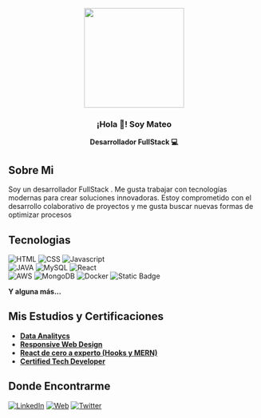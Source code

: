 <p align="center" width="300">
   <img align="center" width="200" src="https://user-images.githubusercontent.com/106263422/223457678-1d7ed567-93f9-4ad4-a307-ab5fe263075c.png" />
   <h3 align="center"> ¡Hola 👋! Soy Mateo </h3>
</p>

<p align="center"><strong>Desarrollador FullStack 💻 </strong></p>

## Sobre Mi
Soy un desarrollador FullStack . Me gusta trabajar con tecnologías modernas para crear soluciones innovadoras. Estoy comprometido con el desarrollo colaborativo de proyectos y me gusta buscar nuevas formas de optimizar procesos
## Tecnologias
![HTML](https://img.shields.io/badge/-HMTL-red)
![CSS](https://img.shields.io/badge/-CSS-9cf)
![Javascript](https://img.shields.io/badge/-JAVASCRIPT-yellow) </br>
![JAVA](https://img.shields.io/badge/-JAVA-critical)
![MySQL](https://img.shields.io/badge/-MYSQL-blue)
![React](https://img.shields.io/badge/-REACTJS-9cf)</br>
![AWS](https://img.shields.io/badge/-AWS-lightgrey)
![MongoDB](https://img.shields.io/badge/-MONGODB-brightgreen)
![Docker](https://img.shields.io/badge/-DOCKER-informational)
![Static Badge](https://img.shields.io/badge/SpringBoot-required?color=green)
</br>

<strong> Y alguna más... </strong>

## Mis Estudios y Certificaciones

- <strong><a href="https://www.coderhouse.com/certificados/61e47306ae271300444b5563">Data Analitycs</a></strong></br>
- <strong><a href="https://www.freecodecamp.org/fcc08542121-9d78-41c3-bc2f-462160c0f99d">Responsive Web Design</a></strong></br>
- <strong><a href=https://www.udemy.com/certificate/UC-5a7a8761-dc90-4bbd-a1be-9a8e4d767bde/>React de cero a experto (Hooks y MERN)</a></strong></br>
- <strong><a href="https://www.digitalhouse.com/ar/productos/programacion/certified-tech-developer">Certified Tech Developer</a></strong></br>

## Donde Encontrarme 
[![LinkedIn](https://img.shields.io/badge/LinkedIn-Mateo_Alvarez-0077B5?style=for-the-badge&logo=linkedin&logoColor=white&labelColor=101010)](https://www.linkedin.com/in/mateoaalvarez/)
[![Web](https://img.shields.io/badge/Web-MateoAlvarez.com-14a1f0?style=for-the-badge&logo=dev.to&logoColor=white&labelColor=101010)](https://mateoalvarezportfolio.netlify.app/)
[![Twitter](https://img.shields.io/badge/Twitter-@Matuualvarez1-1DA1F2?style=for-the-badge&logo=twitter&logoColor=white&labelColor=101010)](https://twitter.com/Matuualvarez1)
<!--
**Mateo-Alvarez1/Mateo-Alvarez1** is a ✨ _special_ ✨ repository because its `README.md` (this file) appears on your GitHub profile.

Here are some ideas to get you started:

- 🔭 I’m currently working on ...
- 🌱 I’m currently learning ...
- 👯 I’m looking to collaborate on ...
- 🤔 I’m looking for help with ...
- 💬 Ask me about ...
- 📫 How to reach me: ...
- 😄 Pronouns: ...
- ⚡ Fun fact: ...
-->
